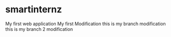 # smartinternz
My first web application
My first Modification
this is my branch modification
this is my branch 2 modification
